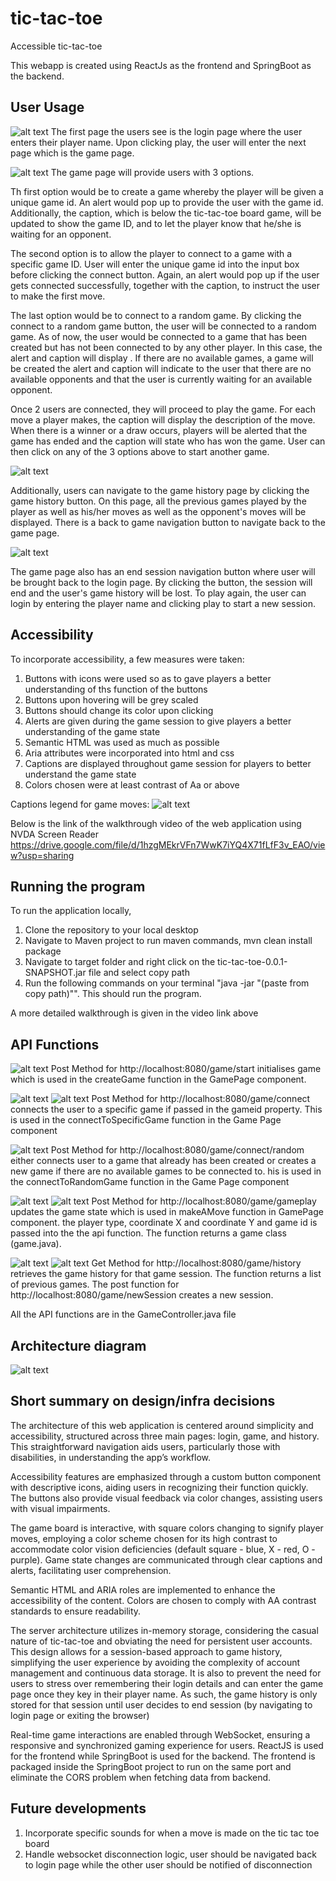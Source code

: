 # tic-tac-toe
Accessible tic-tac-toe

This webapp is created using ReactJs as the frontend and SpringBoot as the backend.


## User Usage

![alt text](image.png)
The first page the users see is the login page where the user enters their player name. Upon clicking play, the user will enter the next page which is the game page.

![alt text](image-1.png)
The game page will provide users with 3 options. 

Th first option would be to create a game whereby the player will be given a unique game id. An alert would pop up to provide the user with the game id. Additionally, the caption, which is below the tic-tac-toe board game, will be updated to show the game ID, and to let the player know that he/she is waiting for an opponent.

The second option is to allow the player to connect to a game with a specific game ID. User will enter the unique game id into the input box before clicking the connect button. Again, an alert would pop up if the user gets connected successfully, together with the caption, to instruct the user to make the first move.

The last option would be to connect to a random game. By clicking the connect to a random game button, the user will be connected to a random game. As of now, the user would be connected to a game that has been created but has not been connected to by any other player. In this case, the alert and caption will display . If there are no available games, a game will be created the alert and caption will indicate to the user that there are no available opponents and that the user is currently waiting for an available opponent. 

Once 2 users are connected, they will proceed to play the game. For each move a player makes, the caption will display the description of the move. When there is a winner or a draw occurs, players will be alerted that the game has ended and the caption will state who has won the game. User can then click on any of the 3 options above to start another game. 

![alt text](image-3.png)

Additionally, users can navigate to the game history page by clicking the game history button. On this page, all the previous games played by the player as well as his/her moves as well as the opponent's moves will be displayed. There is a back to game navigation button to navigate back to the game page.

![alt text](image-4.png)

The game page also has an end session navigation button where user will be brought back to the login page. By clicking the button, the session will end and the user's game history will be lost. To play again, the user can login by entering the player name and clicking play to start a new session.

## Accessibility
To incorporate accessibility, a few measures were taken:
1. Buttons with icons were used so as to gave players a better understanding of ths function of the buttons
2. Buttons upon hovering will be grey scaled
3. Buttons should change its color upon clicking
4. Alerts are given during the game session to give players a better understanding of the game state
5. Semantic HTML was used as much as possible 
6. Aria attributes were incorporated into html and css
7. Captions are displayed throughout game session for players to better understand the game state
8. Colors chosen were at least contrast of Aa or above

Captions legend for game moves:
![alt text](image-16.png)

Below is the link of the walkthrough video of the web application using NVDA Screen Reader
https://drive.google.com/file/d/1hzgMEkrVFn7WwK7iYQ4X71fLfF3v_EAO/view?usp=sharing

## Running the program 
To run the application locally, 
1. Clone the repository to your local desktop
2. Navigate to Maven project to run maven commands, mvn clean install package
3. Navigate to target folder and right click on the tic-tac-toe-0.0.1-SNAPSHOT.jar file and select copy path
4. Run the following commands on your terminal "java -jar "(paste from copy path)"". This should run the program.

A more detailed walkthrough is given in the video link above 

## API Functions
![alt text](image-6.png)
Post Method for http://localhost:8080/game/start initialises game which is used in the createGame function in the GamePage component.

![alt text](image-7.png)
![alt text](image-8.png)
Post Method for http://localhost:8080/game/connect connects the user to a specific game if passed in the gameid property. This is used in the connectToSpecificGame function in the Game Page component

![alt text](image-13.png)
Post Method for http://localhost:8080/game/connect/random either connects user to a game that already has been created or creates a new game if there are no available games to be connected to. his is used in the connectToRandomGame function in the Game Page component

![alt text](image-9.png)
![alt text](image-10.png)
Post Method for http://localhost:8080/game/gameplay updates the game state which is used in makeAMove function in GamePage component. the player type, coordinate X and coordinate Y and game id is passed into the the api function. The function returns a game class (game.java). 

![alt text](image-11.png)
![alt text](image-12.png)
Get Method for http://localhost:8080/game/history retrieves the game history for that game session. The function returns a list of previous games. 
The post function for http://localhost:8080/game/newSession creates a new session.

All the API functions are in the GameController.java file

## Architecture diagram

![alt text](image-15.png)

## Short summary on design/infra decisions

The architecture of this web application is centered around simplicity and accessibility, structured across three main pages: login, game, and history. This straightforward navigation aids users, particularly those with disabilities, in understanding the app’s workflow.

Accessibility features are emphasized through a custom button component with descriptive icons, aiding users in recognizing their function quickly. The buttons also provide visual feedback via color changes, assisting users with visual impairments.

The game board is interactive, with square colors changing to signify player moves, employing a color scheme chosen for its high contrast to accommodate color vision deficiencies (default square - blue, X - red, O - purple). Game state changes are communicated through clear captions and alerts, facilitating user comprehension.

Semantic HTML and ARIA roles are implemented to enhance the accessibility of the content. Colors are chosen to comply with AA contrast standards to ensure readability.

The server architecture utilizes in-memory storage, considering the casual nature of tic-tac-toe and obviating the need for persistent user accounts. This design allows for a session-based approach to game history, simplifying the user experience by avoiding the complexity of account management and continuous data storage. It is also to prevent the need for users to stress over remembering their login details and can enter the game page once they key in their player name. As such, the game history is only stored for that session until user decides to end session (by navigating to login page or exiting the browser)

Real-time game interactions are enabled through WebSocket, ensuring a responsive and synchronized gaming experience for users. ReactJS is used for the frontend while SpringBoot is used for the backend. The frontend is packaged inside the SpringBoot project to run on the same port and eliminate the CORS problem when fetching data from backend.

## Future developments

1. Incorporate specific sounds for when a move is made on the tic tac toe board
2. Handle websocket disconnection logic, user should be navigated back to login page while the other user should be notified of disconnection
 
